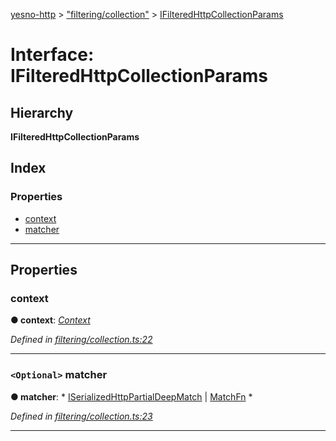 [yesno-http](../README.md) > ["filtering/collection"](../modules/_filtering_collection_.md) > [IFilteredHttpCollectionParams](../interfaces/_filtering_collection_.ifilteredhttpcollectionparams.md)

# Interface: IFilteredHttpCollectionParams

## Hierarchy

**IFilteredHttpCollectionParams**

## Index

### Properties

* [context](_filtering_collection_.ifilteredhttpcollectionparams.md#context)
* [matcher](_filtering_collection_.ifilteredhttpcollectionparams.md#matcher)

---

## Properties

<a id="context"></a>

###  context

**● context**: *[Context](../classes/_context_.context.md)*

*Defined in [filtering/collection.ts:22](https://github.com/FormidableLabs/yesno/blob/acc9f7a/src/filtering/collection.ts#L22)*

___
<a id="matcher"></a>

### `<Optional>` matcher

**● matcher**: * [ISerializedHttpPartialDeepMatch](_filtering_matcher_.iserializedhttppartialdeepmatch.md) &#124; [MatchFn](../modules/_filtering_matcher_.md#matchfn)
*

*Defined in [filtering/collection.ts:23](https://github.com/FormidableLabs/yesno/blob/acc9f7a/src/filtering/collection.ts#L23)*

___

